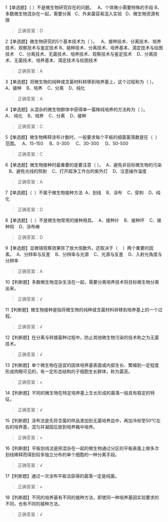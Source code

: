 1【单选题】（ ）不是微生物研究存在的问题。  
A、个体微小需要特殊的手段
B、多数微生物混杂在一起，需要分离   
C、外来菌容易混入实验   
D、微生物资源有限  
>正确答案：D

2【单选题】微生物研究的5个基本技术为（ ）。  
A、接种技术、分离技术、培养技术、观察技术与鉴定技术
B、接种技术、分离技术、培养基本、滴定技术与绘图技术   
C、分离技术、无菌技术、培养技术、观察技术与鉴定技术    
D、分离技术、无菌技术、培养基本、滴定技术与绘图技术  
>正确答案：A

3【单选题】将微生物的纯种或含菌材料转移到培养基上，这个过程称为（ ）。  
A、接种    
B、培养    
C、分离    
D、纯化   
>正确答案：A

4【单选题】从混杂的微生物群体中获得单一菌株纯培养的方法称为（ ）。    
A、 纯化    
B、培养    
C、分离    
D、接种    
>正确答案：C

5【单选题】微生物稀释涂布计数时，一般要求每个平板的细菌菌落数是在（  ）范围。  
A、15-150     
B、0-300     
C、30-300     
D、50-500    
>正确答案：C

6【单选题】微生物接种时最重要的是要注意（ ）。 
A、避免非目标微生物的污染    
B、避免光线的照射    
C、打开超净工作台的紫外灯    
D、注意操作温度  
>正确答案：A

7【单选题】（  ）不属于微生物接种方法 
A、划线    
B、涂布    
C、穿刺    
D、纯化  
>正确答案：D

8【单选题】（  ）不是微生物常用的接种用具。 
A、接种针    
B、接种环    
C、接种钩    
D、涂布棒    
>正确答案：D

9【单选题】显微镜观察效果除了放大倍数外，还取决于（    ）两个重要的因素。 
A、分辨率与反差    
B、分辨率与光源    
C、光源与反差    
D、入射光角度与分辨率  
>正确答案：A

10【判断题】多数微生物混杂生活在一起，需要分离培养技术将目标微生物分离出来。 
>正确答案：√

11【判断题】微生物接种是指将微生物的纯种或含菌材料转移到培养基上的一个过程。  
>正确答案：√

12【判断题】在分离与转接菌种过程中，防止其他微生物污染的技术称之为无菌技术。  
>正确答案：√

13【判断题】单个微生物在适宜的固体培养基表面或内部生长、繁殖到一定程度形成肉眼可见的，有一定形态结构的子细胞生长群体，称为菌苔。 
>正确答案：×

14【判断题】不同的微生物在特定培养基上生长形成的菌落一般具有稳定的特征。
>正确答案：√

15【判断题】涂布法是先将含菌的样品液加到无菌培养皿中，再加冷却至50℃左右的培养基，混匀并凝固后放到培养箱中培养。 
>正确答案：×

16【判断题】平板划线法是把混杂在一起的微生物通过分区的平板表面上做多次划线稀释而得到较多独立分布的单个细胞的一种分离手段。
>正确答案：√

17【判断题】通过一次涂布平板法获得的菌落一定是纯菌。
>正确答案：×

18【判断题】不同的培养基有不同的接种方法，即使同一种培养基因实验要求的不同，也有不同的接种方法。 
>正确答案：√

